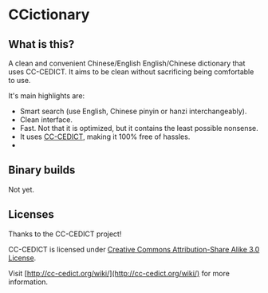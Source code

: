 CCictionary
===========

What is this?
-------------

A clean and convenient Chinese/English English/Chinese dictionary that uses CC-CEDICT. It aims to be clean without sacrificing being comfortable to use.

It's main highlights are:

- Smart search (use English, Chinese pinyin or hanzi interchangeably).
- Clean interface.
- Fast. Not that it is optimized, but it contains the least possible nonsense.
- It uses [CC-CEDICT](http://cc-cedict.org/wiki/), making it 100% free of hassles.
- 
Binary builds
-------------

Not yet.

Licenses
--------

Thanks to the CC-CEDICT project!

CC-CEDICT is licensed under [Creative Commons Attribution-Share Alike 3.0 License](http://creativecommons.org/licenses/by-sa/3.0/).

Visit [http://cc-cedict.org/wiki/](http://cc-cedict.org/wiki/) for more information.


